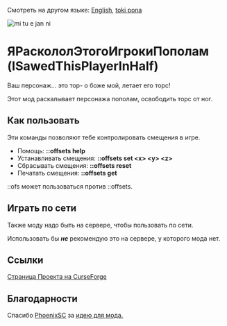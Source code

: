 Смотреть на другом языке: [English](../master/README.md), [toki pona](../master/README.tok.md)


![mi tu e jan ni](../master/src/main/resources/modicon.png)


# ЯРаскололЭтогоИгрокиПополам (ISawedThisPlayerInHalf)
Ваш персонаж... это тор- о боже мой, летает его торс!

Этот мод раскалывает персонажа пополам, освободить торс от ног.

  
## Как пользовать
Эти команды позволяют тебе контролировать смещения в игре.

* Помощь: **::offsets help**
* Устанавливать смещения: **::offsets set \<x> \<y> \<z>**
* Сбрасывать смещения: **::offsets reset**
* Печатать смещения: **::offsets get**

::ofs может пользоваться против ::offsets.


## Играть по сети
Также моду надо быть на сервере, чтобы пользовать по сети.

Использовать бы **_не_** рекомендую это на сервере, у которого мода нет.


## Ссылки
[Страница Проекта на CurseForge](https://www.curseforge.com/minecraft/mc-mods/i-sawed-this-player-in-half "Страница Проекта Я Расколол Этого Игроки Пополам! на CurseForge")


## Благодарности
Спасибо [PhoenixSC](https://www.youtube.com/c/PhnixhamstaSC "Канал PhoenixSC на Ютубе") за [идею для мода.](https://www.youtube.com/watch?v=QS2GsxZ3d1M "I Separated the Player's Body in Half in Minecraft - PhoenixSC")